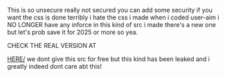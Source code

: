This is so unsecure really not secured you can add some security if you want the css is done terribly i hate the css i made when i coded user-aim i NO LONGER have any inforce in this kind of src i made there's a new one but let's prob save it for 2025 or more so yea.

CHECK THE REAL VERSION AT

<A href="https://user-aims.serv00.net/">HERE/<A>
we dont give this src for free but this kind has been leaked and i greatly indeed dont care abt this!
